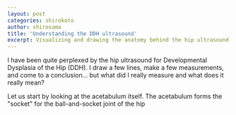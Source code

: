 ```yaml
---
layout: post
categories: shirokoto
author: shirosama
title: 'Understanding the DDH ultrasound'
excerpt: Visualizing and drawing the anatomy behind the hip ultrasound for developmental dysplasia of the hip.
---
```


I have been quite perplexed by the hip ultrasound for Developmental Dysplasia of the Hip (DDH). I draw a few lines, make a few measurements, and come to a conclusion... but what did I really measure and what does it really mean?

Let us start by looking at the acetabulum itself. The acetabulum forms the "socket" for the ball-and-socket joint of the hip

